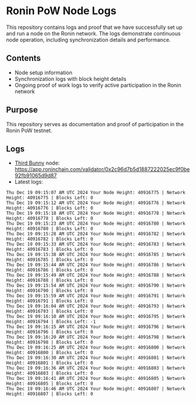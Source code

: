 # Ronin PoW Node Logs

This repository contains logs and proof that we have successfully set up and run a node on the Ronin network. The logs demonstrate continuous node operation, including synchronization details and performance.

## Contents

- Node setup information
- Synchronization logs with block height details
- Ongoing proof of work logs to verify active participation in the Ronin network

## Purpose

This repository serves as documentation and proof of participation in the Ronin PoW testnet.

## Logs

- [Third Bunny](https://thirdbunny.xyz/) node: https://app.roninchain.com/validator/0x2c96d7b5d1887222025ec9f0be92fb91065d9d87
- Latest logs:
```
Thu Dec 19 09:15:07 AM UTC 2024 Your Node Height: 40916775 | Network Height: 40916775 | Blocks Left: 0
Thu Dec 19 09:15:12 AM UTC 2024 Your Node Height: 40916776 | Network Height: 40916776 | Blocks Left: 0
Thu Dec 19 09:15:18 AM UTC 2024 Your Node Height: 40916778 | Network Height: 40916778 | Blocks Left: 0
Thu Dec 19 09:15:23 AM UTC 2024 Your Node Height: 40916780 | Network Height: 40916780 | Blocks Left: 0
Thu Dec 19 09:15:28 AM UTC 2024 Your Node Height: 40916782 | Network Height: 40916782 | Blocks Left: 0
Thu Dec 19 09:15:33 AM UTC 2024 Your Node Height: 40916783 | Network Height: 40916783 | Blocks Left: 0
Thu Dec 19 09:15:38 AM UTC 2024 Your Node Height: 40916785 | Network Height: 40916785 | Blocks Left: 0
Thu Dec 19 09:15:44 AM UTC 2024 Your Node Height: 40916786 | Network Height: 40916786 | Blocks Left: 0
Thu Dec 19 09:15:49 AM UTC 2024 Your Node Height: 40916788 | Network Height: 40916788 | Blocks Left: 0
Thu Dec 19 09:15:54 AM UTC 2024 Your Node Height: 40916790 | Network Height: 40916790 | Blocks Left: 0
Thu Dec 19 09:15:59 AM UTC 2024 Your Node Height: 40916791 | Network Height: 40916791 | Blocks Left: 0
Thu Dec 19 09:16:04 AM UTC 2024 Your Node Height: 40916793 | Network Height: 40916793 | Blocks Left: 0
Thu Dec 19 09:16:10 AM UTC 2024 Your Node Height: 40916795 | Network Height: 40916794 | Blocks Left: -1
Thu Dec 19 09:16:15 AM UTC 2024 Your Node Height: 40916796 | Network Height: 40916796 | Blocks Left: 0
Thu Dec 19 09:16:20 AM UTC 2024 Your Node Height: 40916798 | Network Height: 40916798 | Blocks Left: 0
Thu Dec 19 09:16:25 AM UTC 2024 Your Node Height: 40916800 | Network Height: 40916800 | Blocks Left: 0
Thu Dec 19 09:16:30 AM UTC 2024 Your Node Height: 40916801 | Network Height: 40916801 | Blocks Left: 0
Thu Dec 19 09:16:36 AM UTC 2024 Your Node Height: 40916803 | Network Height: 40916803 | Blocks Left: 0
Thu Dec 19 09:16:41 AM UTC 2024 Your Node Height: 40916805 | Network Height: 40916805 | Blocks Left: 0
Thu Dec 19 09:16:46 AM UTC 2024 Your Node Height: 40916807 | Network Height: 40916807 | Blocks Left: 0
```
